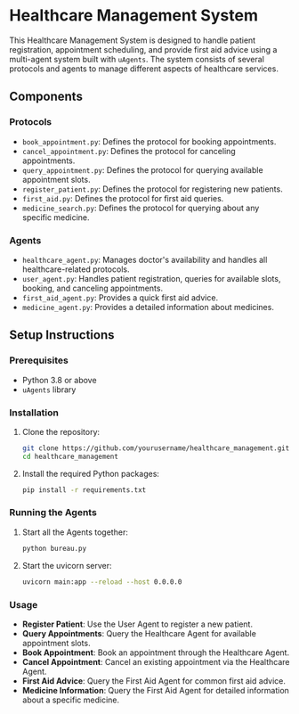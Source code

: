 # Healthcare Management System

This Healthcare Management System is designed to handle patient registration, appointment scheduling, and provide first aid advice using a multi-agent system built with `uAgents`. The system consists of several protocols and agents to manage different aspects of healthcare services.

## Components

### Protocols

- `book_appointment.py`: Defines the protocol for booking appointments.
- `cancel_appointment.py`: Defines the protocol for canceling appointments.
- `query_appointment.py`: Defines the protocol for querying available appointment slots.
- `register_patient.py`: Defines the protocol for registering new patients.
- `first_aid.py`: Defines the protocol for first aid queries.
- `medicine_search.py`: Defines the protocol for querying about any specific medicine.

### Agents

- `healthcare_agent.py`: Manages doctor's availability and handles all healthcare-related protocols.
- `user_agent.py`: Handles patient registration, queries for available slots, booking, and canceling appointments.
- `first_aid_agent.py`: Provides a quick first aid advice.
- `medicine_agent.py`: Provides a detailed information about medicines.


## Setup Instructions

### Prerequisites

- Python 3.8 or above
- `uAgents` library

### Installation

1. Clone the repository:
   ```bash
   git clone https://github.com/yourusername/healthcare_management.git
   cd healthcare_management
   ```

2. Install the required Python packages:
   ```bash
   pip install -r requirements.txt
   ```

### Running the Agents

1. Start all the Agents together:
   ```bash
   python bureau.py
   ```
2. Start the uvicorn server:
   ```bash
   uvicorn main:app --reload --host 0.0.0.0 
### Usage

- **Register Patient**: Use the User Agent to register a new patient.
- **Query Appointments**: Query the Healthcare Agent for available appointment slots.
- **Book Appointment**: Book an appointment through the Healthcare Agent.
- **Cancel Appointment**: Cancel an existing appointment via the Healthcare Agent.
- **First Aid Advice**: Query the First Aid Agent for common first aid advice.
- **Medicine Information**: Query the First Aid Agent for detailed information about a specific medicine.
